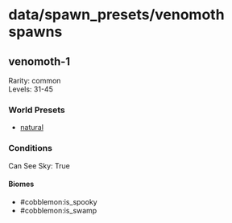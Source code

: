 # data/spawn_presets/venomoth spawns  
  
## venomoth-1  
Rarity: common  
Levels: 31-45  
  
### World Presets  
* [natural](data/spawn_data/natural.md)  
  
### Conditions  
Can See Sky: True  
  
#### Biomes  
  * #cobblemon:is_spooky
  * #cobblemon:is_swamp
  
